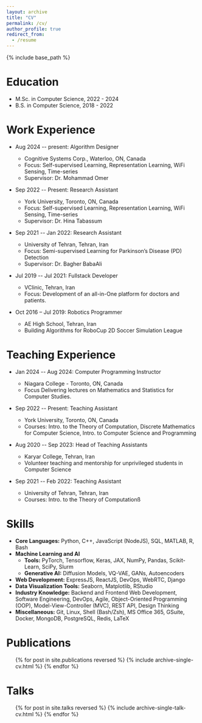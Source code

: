 ```yaml
---
layout: archive
title: "CV"
permalink: /cv/
author_profile: true
redirect_from:
  - /resume
---
```


{% include base_path %}

Education
======
* M.Sc. in Computer Science, 2022 - 2024
* B.S. in Computer Science, 2018 - 2022

Work Experience
======
* Aug 2024 -- present: Algorithm Designer
  * Cognitive Systems Corp., Waterloo, ON, Canada
  * Focus: Self-supervised Learning, Representation Learning, WiFi Sensing, Time-series
  * Supervisor: Dr. Mohammad Omer

* Sep 2022 -- Present: Research Assistant
  * York University, Toronto, ON, Canada
  * Focus: Self-supervised Learning, Representation Learning, WiFi Sensing, Time-series
  * Supervisor: Dr. Hina Tabassum

* Sep 2021 -- Jan 2022: Research Assistant
  * University of Tehran, Tehran, Iran
  * Focus: Semi-supervised Learning for Parkinson’s Disease (PD) Detection
  * Supervisor: Dr. Bagher BabaAli

* Jul 2019 -- Jul 2021: Fullstack Developer
  * VClinic, Tehran, Iran
  * Focus: Development of an all-in-One platform for doctors and patients.

* Oct 2016 – Jul 2019: Robotics Programmer
  * AE High School, Tehran, Iran
  * Building Algorithms for RoboCup 2D Soccer Simulation League

Teaching Experience
======
* Jan 2024 -- Aug 2024: Computer Programming Instructor
  * Niagara College - Toronto, ON, Canada
  * Focus Delivering lectures on Mathematics and Statistics for Computer Studies.

* Sep 2022 -- Present: Teaching Assistant
  * York University, Toronto, ON, Canada
  * Courses: Intro. to the Theory of Computation, Discrete Mathematics for Computer Science, Intro. to Computer Science and Programming

* Aug 2020 -- Sep 2023: Head of Teaching Assistants
  * Karyar College, Tehran, Iran
  * Volunteer teaching and mentorship for unprivileged students in Computer Science

* Sep 2021 -- Feb 2022: Teaching Assistant
  * University of Tehran, Tehran, Iran
  * Courses: Intro. to the Theory of Computationß

Skills
======
* **Core Languages:** Python, C++, JavaScript (NodeJS), SQL, MATLAB, R, Bash
* **Machine Learning and AI**
  * **Tools:** PyTorch, Tensorflow, Keras, JAX, NumPy, Pandas, Scikit-Learn, SciPy, Slurm
  * **Generative AI:** Diffusion Models, VQ-VAE, GANs, Autoencoders
* **Web Development:** ExpressJS, ReactJS, DevOps, WebRTC, Django
* **Data Visualization Tools:** Seaborn, Matplotlib, RStudio
* **Industry Knowledge:** Backend and Frontend Web Development, Software Engineering, DevOps, Agile, Object-Oriented Programming (OOP), Model-View-Controller (MVC), REST API, Design Thinking
* **Miscellaneous:** Git, Linux, Shell (Bash/Zsh), MS Office 365, GSuite, Docker, MongoDB, PostgreSQL, Redis, LaTeX

Publications
======
  <ul>{% for post in site.publications reversed %}
    {% include archive-single-cv.html %}
  {% endfor %}</ul>
  
Talks
======
  <ul>{% for post in site.talks reversed %}
    {% include archive-single-talk-cv.html  %}
  {% endfor %}</ul>
  
<!-- Teaching
======
  <ul>{% for post in site.teaching reversed %}
    {% include archive-single-cv.html %}
  {% endfor %}</ul> -->
  
<!-- Service and leadership
======
* Currently signed in to 43 different slack teams -->
